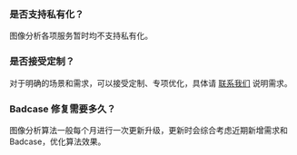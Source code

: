 ### 是否支持私有化？
图像分析各项服务暂时均不支持私有化。

### 是否接受定制？
对于明确的场景和需求，可以接受定制、专项优化，具体请 [联系我们](https://cloud.tencent.com/act/event/connect-service) 说明需求。  

### Badcase 修复需要多久？
图像分析算法一般每个月进行一次更新升级，更新时会综合考虑近期新增需求和 Badcase，优化算法效果。
